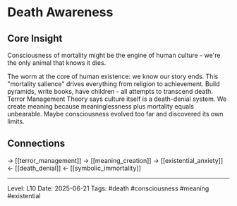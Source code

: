 # Death Awareness

## Core Insight
Consciousness of mortality might be the engine of human culture - we're the only animal that knows it dies.

The worm at the core of human existence: we know our story ends. This "mortality salience" drives everything from religion to achievement. Build pyramids, write books, have children - all attempts to transcend death. Terror Management Theory says culture itself is a death-denial system. We create meaning because meaninglessness plus mortality equals unbearable. Maybe consciousness evolved too far and discovered its own limits.

## Connections
→ [[terror_management]]
→ [[meaning_creation]]
→ [[existential_anxiety]]
← [[death_denial]]
← [[symbolic_immortality]]

---
Level: L10
Date: 2025-06-21
Tags: #death #consciousness #meaning #existential